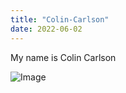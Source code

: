 ```yaml
---
title: "Colin-Carlson"
date: 2022-06-02
---
```


My name is Colin Carlson

![Image](https://images.app.goo.gl/QexonDCYUdqxkCoy9)
